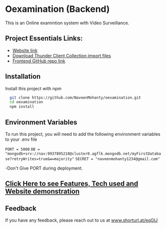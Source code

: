 # Oexamination (Backend)

This is an Online examintion system with Video Surveillance.

## Project Essentials Links:

- [Website link](https://oexamination.herokuapp.com/)
- [Download Thunder Client Collection import files](https://drive.google.com/file/d/1-FCrBSEVCV9p1SL1IDzlPfsjFWoA50ln/view?usp=sharing)
- [Frontend GitHub repo link](https://github.com/NaveenMohanty/oexamination-frontend)

## Installation

Install this project with npm

```bash
  git clone https://github.com/NaveenMohanty/oexamination.git
  cd oexamination
  npm install
```

## Environment Variables

To run this project, you will need to add the following environment variables to your .env file

`PORT = 5000`
`DB = "mongodb+srv://nav:9937895218@cluster0.agflk.mongodb.net/myFirstDatabase?retryWrites=true&w=majority"`
`SECRET = "naveenmohanty1234@gmail.com"`

-Don't Give PORT during deployment.

## [Click Here to see Features, Tech used and Website demonstration](https://drive.google.com/file/d/1U46rtSarfr111bin5vmNPGuceUwHXJLq/view?usp=sharing)

## Feedback

If you have any feedback, please reach out to us at www.shorturl.at/eqGIJ
